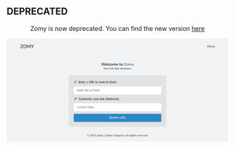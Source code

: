 ## DEPRECATED

<!-- <div align="center">
  <img src="https://raw.githubusercontent.com/zomeru/portfolio/main/src/assets/images/web.png" alt="Logo" width="150px" height="50px"/>
</div> -->
<p align="center">Zomy is now deprecated. You can find the new version <a href='https://github.com/zomeru/zomink-client'>here</a></p>
<img align="center" src="https://raw.githubusercontent.com/zomeru/zomy/main/src/assets/OG.png" alt="Zomy - Free link shortener" />
